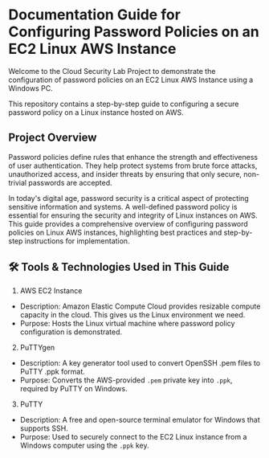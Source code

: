 # Documentation Guide for Configuring Password Policies on an EC2 Linux AWS Instance
Welcome to the Cloud Security Lab Project to demonstrate the configuration of password policies on an EC2 Linux AWS Instance using a Windows PC.

This repository contains a step-by-step guide to configuring a secure password policy on a Linux instance hosted on AWS.

## Project Overview
Password policies define rules that enhance the strength and effectiveness of user authentication. They help protect systems from brute force attacks, unauthorized access, and insider threats by ensuring that only secure, non-trivial passwords are accepted.

In today's digital age, password security is a critical aspect of protecting sensitive information and systems. A well-defined password policy is essential for ensuring the security and integrity of Linux instances on AWS. This guide provides a comprehensive overview of configuring password policies on Linux AWS instances, highlighting best practices and step-by-step instructions for implementation.

## 🛠️ Tools & Technologies Used in This Guide
1. AWS EC2 Instance
- Description: Amazon Elastic Compute Cloud provides resizable compute capacity in the cloud. This gives us the Linux environment we need.
- Purpose: Hosts the Linux virtual machine where password policy configuration is demonstrated.

2. PuTTYgen
- Description: A key generator tool used to convert OpenSSH .pem files to PuTTY .ppk format.
- Purpose: Converts the AWS-provided `.pem` private key into `.ppk`, required by PuTTY on Windows.

3. PuTTY
- Description: A free and open-source terminal emulator for Windows that supports SSH.
- Purpose: Used to securely connect to the EC2 Linux instance from a Windows computer using the `.ppk` key.